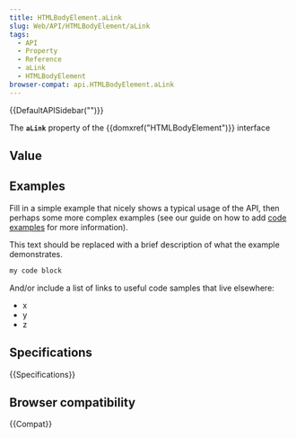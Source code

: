 ```yaml
---
title: HTMLBodyElement.aLink
slug: Web/API/HTMLBodyElement/aLink
tags:
  - API
  - Property
  - Reference
  - aLink
  - HTMLBodyElement
browser-compat: api.HTMLBodyElement.aLink
---
```

{{DefaultAPISidebar("")}}

The **`aLink`** property of the {{domxref("HTMLBodyElement")}} interface 

## Value



## Examples

Fill in a simple example that nicely shows a typical usage of the API, then perhaps some more complex examples (see our guide on how to add [code examples](/en-US/docs/MDN/Contribute/Structures/Code_examples) for more information).

This text should be replaced with a brief description of what the example demonstrates.

```js
my code block
```

And/or include a list of links to useful code samples that live elsewhere:

*   x
*   y
*   z

## Specifications

{{Specifications}}

## Browser compatibility

{{Compat}}


